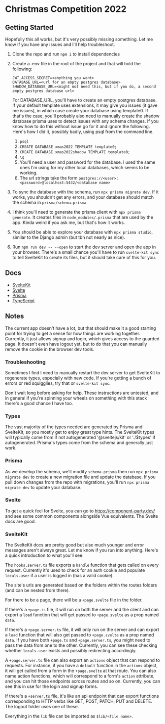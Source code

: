 # Christmas Competition 2022

## Getting Started

Hopefully this all works, but it's very possibly missing something. Let me know if you have any issues and I'll help troubleshoot.

1. Clone the repo and run `npm i` to install dependencies
1. Create a .env file in the root of the project and that will hold the following:

   ```
   JWT_ACCESS_SECRET=<anything you want>
   DATABASE_URL=<url for an empty postgres database>
   SHADOW_DATABASE_URL=<might not need this, but if you do, a second empty postgres database url>
   ```

   For DATABASE_URL, you'll have to create an empty postgres database.
   If your default template uses extensions, it may give you issues (it gave me issues), in which case create your database using template0. If that's the case, you'll probably also need to manually create the shadow database prisma uses to detect issues with any schema changes. If you know how to do this without issue go for it and ignore the following. Here's how I did it, possibly badly, using psql from the command line.

   1. `psql`
   1. `CREATE DATABASE xmas2022 TEMPLATE template0;`
   1. `CREATE DATABASE xmas2022shadow TEMPLATE template0;`
   1. `\q`
   1. You'll need a user and password for the database. I used the same ones I'm using for my other local databases, which seems to be working.
   1. The url strings take the form `postgres://<user>:<password>@localhost:5432/<database name>`

1. To sync the database with the schema, run `npx prisma migrate dev`. If it works, you shouldn't get any errors, and your database should match the schema in `prisma/schema.prisma`.
1. I think you'll need to generate the prisma client with `npx prisma generate`. It creates files in `node_modules/.prisma` that are used by the app. Kinda weird if you ask me, but that's how it works.
1. You should be able to explore your database with `npx prisma studio`, similar to the Django admin (but tbh not nearly as nice).
1. Run `npm run dev -- --open` to start the dev server and open the app in your browser. There's a small chance you'll have to run `svelte-kit sync` to tell SvelteKit to create its files, but it should take care of this for you.

## Docs

- [SvelteKit](https://kit.svelte.dev/)
- [Svelte](https://svelte.dev/)
- [Prisma](https://www.prisma.io/)
- [TypeScript](https://www.typescriptlang.org/)

## Notes

The current app doesn't have a lot, but that should make it a good starting point for trying to get a sense for how things are working together. Currently, it just allows signup and login, which gives access to the guarded page. It doesn't even have logout yet, but to do that you can manually remove the cookie in the browser dev tools.

### Troubleshooting

Sometimes I find I need to manually restart the dev server to get SvelteKit to regenerate types, especially with new code. If you're getting a bunch of errors or red squigglies, try that or `svelte-kit sync`.

Don't wait long before asking for help. These instructions are untested, and in general if you're spinning your wheels on something with this stack there's a good chance I have too.

### Types

The vast majority of the types needed are generated by Prisma and SvelteKit, so you mostly get to enjoy great type hints. The SvelteKit types will typically come from if not autogenerated '@sveltejs/kit' or './$types' if autogenerated. Prisma's types come from the schema and generally just work.

### Prisma

As we develop the schema, we'll modify `schema.prisma` then run `npx prisma migrate dev` to create a new migration file and update the database. If you pull down changes from the repo with migrations, you'll run `npx prisma migrate dev` to update your database.

### Svelte

To get a quick feel for Svelte, you can go to https://component-party.dev/ and see some common components alongside Vue equivalents. The Svelte docs are good.

### SvelteKit

The SvelteKit docs are pretty good but also much younger and error messages aren't always great. Let me know if you run into anything. Here's a quick introduction to what you'll see:

The `hooks.server.ts` file exports a `handle` function that gets called on every request. Currently it's used to check for an auth cookie and populate `locals.user` if a user is logged in (has a valid cookie).

The site's urls are generated based on the folders within the routes folders (and can be nested from there).

For there to be a page, there will be a `+page.svelte` file in the folder.

If there's a `+page.ts` file, it will run on both the server and the client and can export a `load` function that will get passed to `+page.svelte` as a prop named `data`.

If there's a `+page.server.ts` file, it will only run on the server and can export a `load` function that will also get passed to `+page.svelte` as a prop named `data`. If you have both `+page.ts` and `+page.server.ts`, you might need to pass the data from one to the other. Currently, you can see these checking whether `locals.user` exists and possibly redirecting accordingly.

A `+page.server.ts` file can also export an `actions` object that can respond to requests. For instance, if you have a `default` function in the `actions` object, it will get called from a form in the `+page.svelte` at that route. You can also name action functions, which will correspond to a form's `action` attribute, and you can hit those endpoints across routes and so on. Currently, you can see this in use for the login and signup forms.

If there's a `+server.ts` file, it's like an api endpoint that can export functions corresponding to HTTP verbs like GET, POST, PATCH, PUT and DELETE. The logout folder uses one of these.

Everything in the `lib` file can be imported as `$lib/<file name>`.
